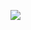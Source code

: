 [![](https://parvg555-portfolio.herokuapp.com/GithubIntro?id=12123123123412312)](https://www.linkedin.com/in/parvg/)

